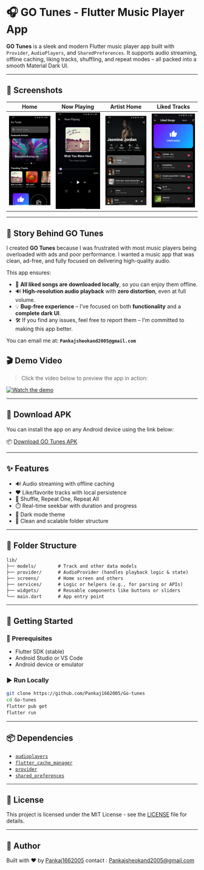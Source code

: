 
# 🎧 GO Tunes - Flutter Music Player App

**GO Tunes** is a sleek and modern Flutter music player app built with `Provider`, `AudioPlayers`, and `SharedPreferences`. It supports audio streaming, offline caching, liking tracks, shuffling, and repeat modes – all packed into a smooth Material Dark UI.

---

## 📸 Screenshots

| Home | Now Playing | Artist Home | Liked Tracks |
|------|-------------|--------------|------------------|
| ![Home](assets/preview/1.jpg) | ![Now Playing](assets/preview/2.jpg) | ![Artist Home](assets/preview/3.jpg) | ![Liked Tracks](assets/preview/4.jpg) |

---
## 📖 Story Behind GO Tunes

I created **GO Tunes** because I was frustrated with most music players being overloaded with ads and poor performance. I wanted a music app that was clean, ad-free, and fully focused on delivering high-quality audio.

This app ensures:

- 🎵 **All liked songs are downloaded locally**, so you can enjoy them offline.
- 🔊 **High-resolution audio playback** with **zero distortion**, even at full volume.
- 💡 **Bug-free experience** – I’ve focused on both **functionality** and a **complete dark UI**.
- 🛠️ If you find any issues, feel free to report them – I'm committed to making this app better.

You can email me at: **`Pankajsheokand2005@gmail.com`**


## 🎬 Demo Video

> Click the video below to preview the app in action:

[![Watch the demo](https://img.youtube.com/vi/NDSNYR7nXUA/0.jpg)](https://youtube.com/shorts/NDSNYR7nXUA?si=0eE5NLtXzC76c-tV)

---

## 📱 Download APK

You can install the app on any Android device using the link below:

📦 [Download GO Tunes APK](assets/preview/apk/app-release.apk)

---

## ✨ Features

- 🔊 Audio streaming with offline caching
- ❤️ Like/favorite tracks with local persistence
- 🔁 Shuffle, Repeat One, Repeat All
- ⏱️ Real-time seekbar with duration and progress
- 🎨 Dark mode theme
- 📂 Clean and scalable folder structure

---

## 🧱 Folder Structure

```text
lib/
├── models/        # Track and other data models
├── provider/      # AudioProvider (handles playback logic & state)
├── screens/       # Home screen and others
├── services/      # Logic or helpers (e.g., for parsing or APIs)
├── widgets/       # Reusable components like buttons or sliders
└── main.dart      # App entry point
````

---

## 🚀 Getting Started

### 🔧 Prerequisites

* Flutter SDK (stable)
* Android Studio or VS Code
* Android device or emulator

### ▶️ Run Locally

```bash
git clone https://github.com/Pankaj1662005/Go-tunes
cd Go-tunes
flutter pub get
flutter run
```

---

## 📦 Dependencies

* [`audioplayers`](https://pub.dev/packages/audioplayers)
* [`flutter_cache_manager`](https://pub.dev/packages/flutter_cache_manager)
* [`provider`](https://pub.dev/packages/provider)
* [`shared_preferences`](https://pub.dev/packages/shared_preferences)

---

## 📄 License

This project is licensed under the MIT License - see the [LICENSE](LICENSE) file for details.

---

## 🙌 Author

Built with ❤️ by [Pankaj1662005](https://github.com/Pankaj1662005)
contact : Pankajsheokand2005@gmail.com
